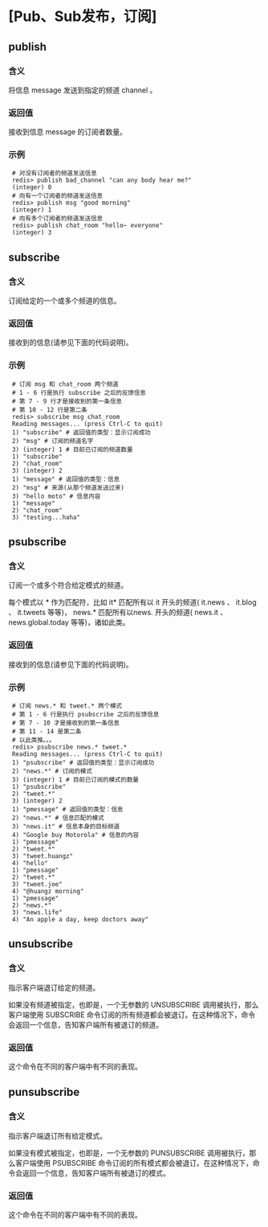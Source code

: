 # [Pub、Sub发布，订阅]

## publish

### 含义

将信息 message 发送到指定的频道 channel 。

### 返回值

接收到信息 message 的订阅者数量。

### 示例

```
 # 对没有订阅者的频道发送信息
 redis> publish bad_channel "can any body hear me?"
 (integer) 0
 # 向有一个订阅者的频道发送信息
 redis> publish msg "good morning"
 (integer) 1
 # 向有多个订阅者的频道发送信息
 redis> publish chat_room "hello~ everyone"
 (integer) 3
```

## subscribe

### 含义 

订阅给定的一个或多个频道的信息。
 
### 返回值
 
接收到的信息(请参见下面的代码说明)。

### 示例

```
 # 订阅 msg 和 chat_room 两个频道
 # 1 - 6 行是执行 subscribe 之后的反馈信息
 # 第 7 - 9 行才是接收到的第一条信息
 # 第 10 - 12 行是第二条
 redis> subscribe msg chat_room
 Reading messages... (press Ctrl-C to quit)
 1) "subscribe" # 返回值的类型：显示订阅成功
 2) "msg" # 订阅的频道名字
 3) (integer) 1 # 目前已订阅的频道数量
 1) "subscribe"
 2) "chat_room"
 3) (integer) 2
 1) "message" # 返回值的类型：信息
 2) "msg" # 来源(从那个频道发送过来)
 3) "hello moto" # 信息内容
 1) "message"
 2) "chat_room"
 3) "testing...haha"
```
 
## psubscribe

### 含义

订阅一个或多个符合给定模式的频道。

每个模式以 * 作为匹配符，比如 it* 匹配所有以 it 开头的频道( it.news 、 it.blog 、 it.tweets 等等)， news.* 匹配所有以news. 开头的频道( news.it 、 news.global.today 等等)，诸如此类。

### 返回值

接收到的信息(请参见下面的代码说明)。

### 示例

```
 # 订阅 news.* 和 tweet.* 两个模式
 # 第 1 - 6 行是执行 psubscribe 之后的反馈信息
 # 第 7 - 10 才是接收到的第一条信息
 # 第 11 - 14 是第二条
 # 以此类推。。。
 redis> psubscribe news.* tweet.*
 Reading messages... (press Ctrl-C to quit)
 1) "psubscribe" # 返回值的类型：显示订阅成功
 2) "news.*" # 订阅的模式
 3) (integer) 1 # 目前已订阅的模式的数量
 1) "psubscribe"
 2) "tweet.*"
 3) (integer) 2
 1) "pmessage" # 返回值的类型：信息
 2) "news.*" # 信息匹配的模式
 3) "news.it" # 信息本身的目标频道
 4) "Google buy Motorola" # 信息的内容
 1) "pmessage"
 2) "tweet.*"
 3) "tweet.huangz"
 4) "hello"
 1) "pmessage"
 2) "tweet.*"
 3) "tweet.joe"
 4) "@huangz morning"
 1) "pmessage"
 2) "news.*"
 3) "news.life"
 4) "An apple a day, keep doctors away"
```
 
## unsubscribe

### 含义
 
指示客户端退订给定的频道。
 
如果没有频道被指定，也即是，一个无参数的 UNSUBSCRIBE 调用被执行，那么客户端使用 SUBSCRIBE 命令订阅的所有频道都会被退订。在这种情况下，命令会返回一个信息，告知客户端所有被退订的频道。
 
### 返回值

这个命令在不同的客户端中有不同的表现。
 
## punsubscribe

### 含义

指示客户端退订所有给定模式。
 
如果没有模式被指定，也即是，一个无参数的 PUNSUBSCRIBE 调用被执行，那么客户端使用 PSUBSCRIBE 命令订阅的所有模式都会被退订。在这种情况下，命令会返回一个信息，告知客户端所有被退订的模式。
 
### 返回值

这个命令在不同的客户端中有不同的表现。
